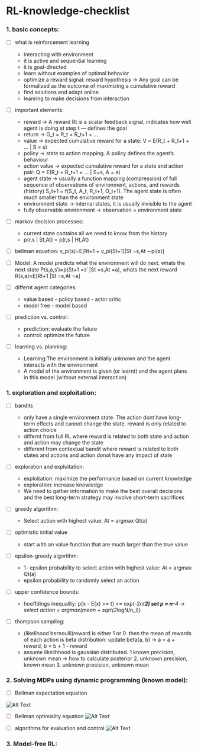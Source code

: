 # RL-knowledge-checklist

### 1. basic concepts:

- [ ] what is reinforcement learning
  * interacting with environment
  * it is active and sequential learning
  * it is goal-directed
  * learn without examples of optimal behavior
  * optimize a reward signal: reward hypothesis -> Any goal can be formalized as the outcome of maximizing a cumulative reward
  * find solutions and adapt online
  * leanring to make decisions from interaction 

- [ ] important elements:
  * reward -> A reward Rt is a scalar feedback signal, indicates how well agent is doing at step t — defines the goal
  * return -> G_t = R_t + R_t+1 + ...
  * value -> expected cumulative reward for a state: V = E(R_t + R_t+1 + ... | S = s)
  * policy -> state to action mapping. A policy defines the agent’s behaviour
  * action value -> expected cumulative reward for a state and action pair: Q = E(R_t + R_t+1 + ... | S=s, A = a)
  * agent state -> usually a function mapping (compression) of full sequence of observations of environment, actions, and rewards (history) S_t+1 = f(S_t, A_t, R_t+1, O_t+1). The agent state is often much smaller than the environment state
  * environment state -> internal states, it is usually invisible to the agent
  * fully observable environment -> observation = environment state

- [ ] markov decision processes:

  * current state contains all we need to know from the history
  * p(r,s | St,At) = p(r,s | Ht,At)

- [ ] bellman equation: v_pi(s)=E\[Rt+1 + v_pi(St+1)|St =s,At ∼pi(s)\]
- [ ] Model: A model predicts what the environment will do next. whats the next state P(s,a,s′)≈p(St+1 =s′ |St =s,At =a), whats the next reward R(s,a)≈E\[Rt+1 |St =s,At =a\]

- [ ] differnt agent categories:
  * value based - policy based - actor critic
  * model free - model based

- [ ] prediction vs. control:
  * prediction: evaluate the future
  * control: optimize the future

- [ ] learning vs. planning:
  * Learning:The environment is initially unknown and the agent interacts with the environment
  * A model of the environment is given (or learnt) and the agent plans in this model (without external interaction)

### 1. exploration and exploitation:

- [ ] bandits
  * only have a single environment state. The action dont have long-term effects and cannot change the state. reward is only related to action choice
  * differnt from full RL where reward is related to both state and action and action may change the state
  * different from contextual bandit where reward is related to both states and actions and action donot have any impact of state 

- [ ] exploration and exploitation:
  * exploitation: maximize the performance based on current knowledge
  * exploration: increase knowledge
  * We need to gather information to make the best overall decisions and the best long-term strategy may involve short-term sacrifices

- [ ] greedy algorithm:
  * Select action with highest value: At = argmax Qt(a)

- [ ] optimistic initial value
  * start with an value function that are much larger than the true value

- [ ] epsilon-greedy algorithm:
  * 1- epsilon probability to select action with highest value: At = argmax Qt(a)
  * epsilon probability to randomly select an action
 
- [ ] upper confidence bounds:
  *  hoeffdings inequality: p(x - E(x) >= t) <= exp(-2n*t**2) set p = n**-4 -> select action = argmax(mean + sqrt(2*logN/n_i))

- [ ] thompson sampling:
  * (likelihood bernoulli)reward is either 1 or 0. then the mean of rewards of each action is beta distribution: update beta(a, b) -> a = a + reward, b = b + 1 - reward
  * assume likelihhood is gaussian distributed. 1 known precision, unknown mean -> how to calculate posterior 2. unknown precision, known mean 3. unknown precision, unknown mean

### 2. Solving MDPs using dynamic programming (known model):

- [ ] Bellman expectation equation

![Alt Text](files/bellman_expectation_equation.png)

- [ ] Bellman optimiality equation
![Alt Text](files/bellman_optimality_equation.png)

- [ ] algorithms for evaluation and control
![Alt Text](files/solve_mdp_using_dp.png)

### 3. Model-free RL:









